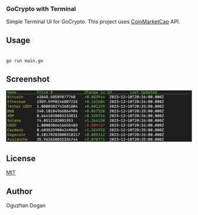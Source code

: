### GoCrypto with Terminal

Simple Terminal UI for GoCrypto. This project uses [CoinMarketCap](https://coinmarketcap.com/) API.

## Usage

```bash

go run main.go

```

## Screenshot

![Screenshot](./assets/getAll.png)

## License


[MIT](./LICENSE)


## Author

Oguzhan Dogan




